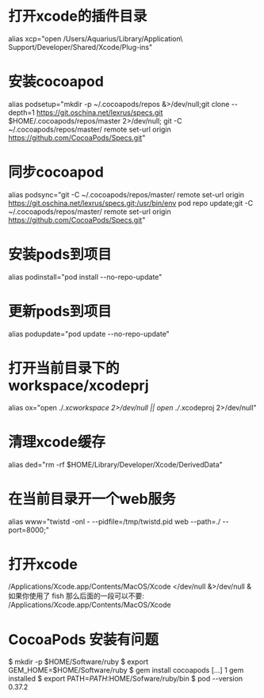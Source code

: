 
# 打开xcode的插件目录
alias xcp="open /Users/Aquarius/Library/Application\ Support/Developer/Shared/Xcode/Plug-ins"
# 安装cocoapod
alias podsetup="mkdir -p ~/.cocoapods/repos &>/dev/null;git clone --depth=1 https://git.oschina.net/lexrus/specs.git $HOME/.cocoapods/repos/master 2>/dev/null; git -C ~/.cocoapods/repos/master/ remote set-url origin https://github.com/CocoaPods/Specs.git"
# 同步cocoapod
alias podsync="git -C ~/.cocoapods/repos/master/ remote set-url origin https://git.oschina.net/lexrus/specs.git;/usr/bin/env pod repo update;git -C ~/.cocoapods/repos/master/ remote set-url origin https://github.com/CocoaPods/Specs.git"
# 安装pods到项目
alias podinstall="pod install --no-repo-update"
# 更新pods到项目
alias podupdate="pod update --no-repo-update"
# 打开当前目录下的workspace/xcodeprj
alias ox="open ./*.xcworkspace 2>/dev/null || open ./*.xcodeproj 2>/dev/null"
# 清理xcode缓存
alias ded="rm -rf $HOME/Library/Developer/Xcode/DerivedData"
# 在当前目录开一个web服务
alias www="twistd -onl - --pidfile=/tmp/twistd.pid web --path=./ --port=8000;"
# 打开xcode
/Applications/Xcode.app/Contents/MacOS/Xcode </dev/null &>/dev/null &
如果你使用了 fish 那么后面的一段可以不要:
/Applications/Xcode.app/Contents/MacOS/Xcode

# CocoaPods 安装有问题
$ mkdir -p $HOME/Software/ruby
$ export GEM_HOME=$HOME/Software/ruby
$ gem install cocoapods
[...]
1 gem installed
$ export PATH=$PATH:$HOME/Sofware/ruby/bin
$ pod --version
0.37.2
